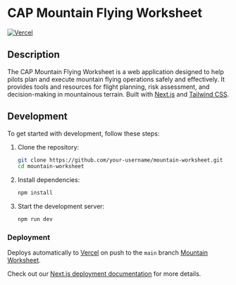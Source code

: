 # CAP Mountain Flying Worksheet

[![Vercel](https://vercelbadge.vercel.app/api/mountain-worksheet?style=flat&logo=vercel)](https://vercel.com/mountain-worksheet)

## Description

The CAP Mountain Flying Worksheet is a web application designed to help pilots plan and execute mountain flying operations safely and effectively. It provides tools and resources for flight planning, risk assessment, and decision-making in mountainous terrain.
Built with [Next.js](https://nextjs.org/) and [Tailwind CSS](https://tailwindcss.com/).


## Development

To get started with development, follow these steps:

1. Clone the repository:

   ```bash
   git clone https://github.com/your-username/mountain-worksheet.git
   cd mountain-worksheet
   ```

2. Install dependencies:

   ```bash
   npm install
   ```

3. Start the development server:

   ```bash
   npm run dev
   ```

### Deployment

Deploys automatically to [Vercel](https://vercel.com/) on push to the `main` branch [Mountain Worksheet](https://mountain-worksheet.vercel.app/).

Check out our [Next.js deployment documentation](https://nextjs.org/docs/app/building-your-application/deploying) for more details.
